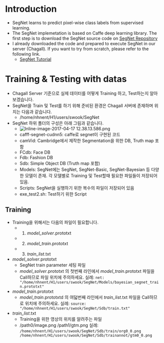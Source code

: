 # Introduction

* SegNet learns to predict pixel-wise class labels from supervised learning.
* The SegNet implemetation is based on Caffe deep learning library. The first step is to download the SegNet source code on [SegNet Repository](https://github.com/alexgkendall/caffe-segnet)
* I already downloaded the code and prepared to execute SegNet in our server (Chagall). If you want to try from scratch, please refer to the following link.
    * [SegNet Tutorial](http://mi.eng.cam.ac.uk/projects/segnet/tutorial.html)

# Training & Testing with datas
* Chagall Server 기준으로 실제 데이터를 어떻게 Training 하고, Test하는지 알아보겠습니다. 
* SegNet을 Train 및 Test를 하기 위해 준비된 환경은 Chagall 서버에 존재하며 위치는 다음과 같습니다. 
    *  /home/nhnent/H1/users/swook/SegNet
*  SegNet 하위 폴더의 구성은 아래 그림과 같습니다. 
    *  ![Inline-image-2017-04-17 12.38.13.586.png](/files/1930187610540861299)
    *  cafff-segnet-cudnn5: caffe로 segnet이 구현된 코드 
    *  camVid: Cambridge에서 제작한 Segmentation을 위한 DB, Truth map 포함
    *  FCdb: Face DB
    *  Fdb: Fashion DB
    *  Sdb: Simple Object DB (Truth map 포함)
    *  Models: SegNet에는 SegNet, SegNet-Basic, SegNet-Bayesian 등 다양한 모델이 존재. 각 모델별로 Training 및 Test할때 필요한 파일들이 저장되어 있음. 
    *  Scripts: SegNet을 실행하기 위한 복수의 파일이 저장되어 있음
    *  exe_test2.sh: Test하기 위한 Script
## Training
* Training을 위해서는 다음의 파일이 필요합니다.
    * 1. *model_solver*.prototxt
    * 2. *model_train*.prototxt
    * 3. *train_list*.txt
* *model_solver*.prototxt
    * SegNet train parameter 세팅 파일
    * *model_solver*.prototxt 의 첫번째 라인에서 *model_train*.prototxt 파일을 Call하므로 파일 위치에 주의하세요.
    실례: ```net: "/home/nhnent/H1/users/swook/SegNet/Models/bayesian_segnet_train.prototxt" ``` 
* *model_train*.prototxt
    * *model_train*.prototxtd 의 여덟번째 라인에서 *train_list*.txt 파일을 Call하므로 위치에 주의하세요.
    실례: ```source: "/home/nhnent/H1/users/swook/SegNet/Sdb/train.txt"```
* *train_list*.txt
    * Training을 위한 영상의 위치를 알려주는 파일
    * /path0/image.png /path1/gtm.png
    실례: ```/home/nhnent/H1/users/swook/SegNet/Sdb/train/org0_0.png /home/nhnent/H1/users/swook/SegNet/Sdb/trainannot/gtm0_0.png```
